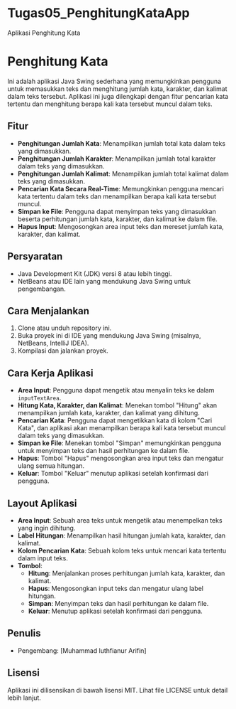 # Tugas05_PenghitungKataApp

Aplikasi Penghitung Kata

# Penghitung Kata

Ini adalah aplikasi Java Swing sederhana yang memungkinkan pengguna untuk memasukkan teks dan menghitung jumlah kata, karakter, dan kalimat dalam teks tersebut. Aplikasi ini juga dilengkapi dengan fitur pencarian kata tertentu dan menghitung berapa kali kata tersebut muncul dalam teks.

## Fitur

- **Penghitungan Jumlah Kata**: Menampilkan jumlah total kata dalam teks yang dimasukkan.
- **Penghitungan Jumlah Karakter**: Menampilkan jumlah total karakter dalam teks yang dimasukkan.
- **Penghitungan Jumlah Kalimat**: Menampilkan jumlah total kalimat dalam teks yang dimasukkan.
- **Pencarian Kata Secara Real-Time**: Memungkinkan pengguna mencari kata tertentu dalam teks dan menampilkan berapa kali kata tersebut muncul.
- **Simpan ke File**: Pengguna dapat menyimpan teks yang dimasukkan beserta perhitungan jumlah kata, karakter, dan kalimat ke dalam file.
- **Hapus Input**: Mengosongkan area input teks dan mereset jumlah kata, karakter, dan kalimat.

## Persyaratan

- Java Development Kit (JDK) versi 8 atau lebih tinggi.
- NetBeans atau IDE lain yang mendukung Java Swing untuk pengembangan.

## Cara Menjalankan

1. Clone atau unduh repository ini.
2. Buka proyek ini di IDE yang mendukung Java Swing (misalnya, NetBeans, IntelliJ IDEA).
3. Kompilasi dan jalankan proyek.

## Cara Kerja Aplikasi

- **Area Input**: Pengguna dapat mengetik atau menyalin teks ke dalam `inputTextArea`.
- **Hitung Kata, Karakter, dan Kalimat**: Menekan tombol "Hitung" akan menampilkan jumlah kata, karakter, dan kalimat yang dihitung.
- **Pencarian Kata**: Pengguna dapat mengetikkan kata di kolom "Cari Kata", dan aplikasi akan menampilkan berapa kali kata tersebut muncul dalam teks yang dimasukkan.
- **Simpan ke File**: Menekan tombol "Simpan" memungkinkan pengguna untuk menyimpan teks dan hasil perhitungan ke dalam file.
- **Hapus**: Tombol "Hapus" mengosongkan area input teks dan mengatur ulang semua hitungan.
- **Keluar**: Tombol "Keluar" menutup aplikasi setelah konfirmasi dari pengguna.

## Layout Aplikasi

- **Area Input**: Sebuah area teks untuk mengetik atau menempelkan teks yang ingin dihitung.
- **Label Hitungan**: Menampilkan hasil hitungan jumlah kata, karakter, dan kalimat.
- **Kolom Pencarian Kata**: Sebuah kolom teks untuk mencari kata tertentu dalam input teks.
- **Tombol**:
  - **Hitung**: Menjalankan proses perhitungan jumlah kata, karakter, dan kalimat.
  - **Hapus**: Mengosongkan input teks dan mengatur ulang label hitungan.
  - **Simpan**: Menyimpan teks dan hasil perhitungan ke dalam file.
  - **Keluar**: Menutup aplikasi setelah konfirmasi dari pengguna.

## Penulis

- Pengembang: [Muhammad luthfianur Arifin]

## Lisensi

Aplikasi ini dilisensikan di bawah lisensi MIT. Lihat file LICENSE untuk detail lebih lanjut.
